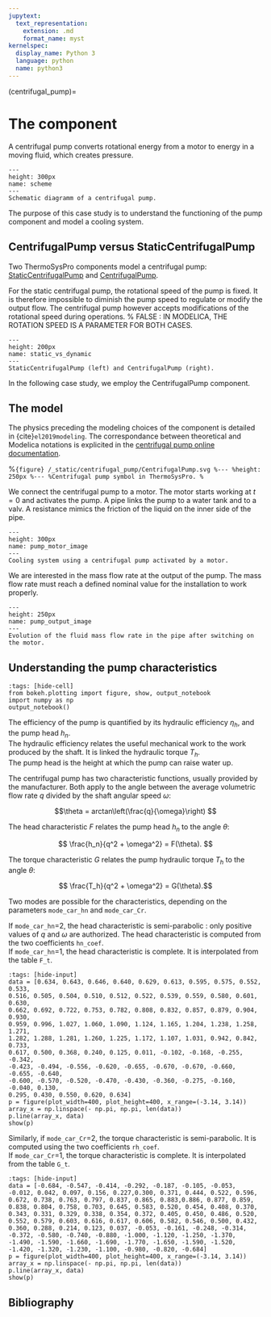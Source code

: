 ```yaml
---
jupytext:
  text_representation:
    extension: .md
    format_name: myst
kernelspec:
  display_name: Python 3
  language: python
  name: python3
---
```


(centrifugal_pump)=

# The component

A centrifugal pump converts rotational energy from a motor to energy in a moving fluid, which creates pressure.

```{figure} /_static/centrifugal_pump/scheme.png
---
height: 300px
name: scheme
---
Schematic diagramm of a centrifugal pump.
```

The purpose of this case study is to understand the functioning of the pump component and model a cooling system.

## CentrifugalPump versus StaticCentrifugalPump

Two ThermoSysPro components model a centrifugal pump: [StaticCentrifugalPump](https://thermosyspro.gitlab.io/documentation/src/WaterSteam/Machines/StaticCentrifugalPump.html) and [CentrifugalPump](https://thermosyspro.gitlab.io/documentation/src/WaterSteam/Machines/CentrifugalPump.html).

For the static centrifugal pump, the rotational speed of the pump is fixed.
It is therefore impossible to diminish the pump speed to regulate or modify the output flow.
The centrifugal pump however accepts modifications of the rotational speed during operations.
% FALSE : IN MODELICA, THE ROTATION SPEED IS A PARAMETER FOR BOTH CASES.

```{figure} /_static/centrifugal_pump/static_vs_dynamic.png
---
height: 200px
name: static_vs_dynamic
---
StaticCentrifugalPump (left) and CentrifugalPump (right).
```

In the following case study, we employ the CentrifugalPump component.

## The model

The physics preceding the modeling choices of the component is detailed in {cite}`el2019modeling`.
The correspondance between theoretical and Modelica notations is explicited in the [centrifugal pump online documentation](https://thermosyspro.gitlab.io/documentation/src/WaterSteam/Machines/CentrifugalPump.html).

%```{figure} /_static/centrifugal_pump/CentrifugalPump.svg
%---
%height: 250px
%---
%Centrifugal pump symbol in ThermoSysPro.
%```

We connect the centrifugal pump to a motor. The motor starts working at $t=0$ and activates the pump. A pipe links the pump to a water tank and to a valv. A resistance mimics the friction of the liquid on the inner side of the pipe. 

```{figure} /_static/centrifugal_pump/omedit_pump_motor.png
---
height: 300px
name: pump_motor_image
---
Cooling system using a centrifugal pump activated by a motor.
```

We are interested in the mass flow rate at the output of the pump. The mass flow rate must reach a defined nominal value for the installation to work properly.

```{figure} /_static/centrifugal_pump/pump_output.png
---
height: 250px
name: pump_output_image
---
Evolution of the fluid mass flow rate in the pipe after switching on the motor.
```


## Understanding the pump characteristics

```{code-cell} ipython3
:tags: [hide-cell]
from bokeh.plotting import figure, show, output_notebook
import numpy as np
output_notebook()
```

The efficiency of the pump is quantified by its hydraulic efficiency $\eta_h$, and the pump head $h_n$.  
The hydraulic efficiency relates the useful mechanical work to the work produced by the shaft.
It is linked the hydraulic torque $T_h$.  
The pump head is the height at which the pump can raise water up.

The centrifugal pump has two characteristic functions, usually provided by the manufacturer.
Both apply to the angle between the average volumetric flow rate $q$ divided by the shaft angular speed $\omega$:

$$\theta = arctan\left(\frac{q}{\omega}\right) $$

The head characteristic $F$ relates the pump head $h_n$ to the angle $\theta$:

$$ \frac{h_n}{q^2 + \omega^2} = F(\theta). $$

The torque characteristic $G$ relates the pump hydraulic torque $T_h$ to the angle $\theta$:

$$ \frac{T_h}{q^2 + \omega^2} = G(\theta).$$


Two modes are possible for the characteristics, depending on the parameters `mode_car_hn` and `mode_car_Cr`.

If `mode_car_hn`=2, the head characteristic is semi-parabolic : only positive values of $q$ and $\omega$ are authorized. The head characteristic is computed from the two coefficients `hn_coef`.  
If `mode_car_hn`=1, the head characteristic is complete. It is interpolated from the table `F_t`.

```{code-cell} ipython3
:tags: [hide-input]
data = [0.634, 0.643, 0.646, 0.640, 0.629, 0.613, 0.595, 0.575, 0.552, 0.533,
0.516, 0.505, 0.504, 0.510, 0.512, 0.522, 0.539, 0.559, 0.580, 0.601, 0.630,
0.662, 0.692, 0.722, 0.753, 0.782, 0.808, 0.832, 0.857, 0.879, 0.904, 0.930,
0.959, 0.996, 1.027, 1.060, 1.090, 1.124, 1.165, 1.204, 1.238, 1.258, 1.271,
1.282, 1.288, 1.281, 1.260, 1.225, 1.172, 1.107, 1.031, 0.942, 0.842, 0.733,
0.617, 0.500, 0.368, 0.240, 0.125, 0.011, -0.102, -0.168, -0.255, -0.342,
-0.423, -0.494, -0.556, -0.620, -0.655, -0.670, -0.670, -0.660, -0.655, -0.640,
-0.600, -0.570, -0.520, -0.470, -0.430, -0.360, -0.275, -0.160, -0.040, 0.130,
0.295, 0.430, 0.550, 0.620, 0.634]
p = figure(plot_width=400, plot_height=400, x_range=(-3.14, 3.14))
array_x = np.linspace(- np.pi, np.pi, len(data))
p.line(array_x, data)
show(p)
```

Similarly, if `mode_car_Cr`=2, the torque characteristic is semi-parabolic. It is computed using the two coefficients `rh_coef`.  
If `mode_car_Cr`=1, the torque characteristic is complete. It is interpolated from the table `G_t`.

```{code-cell} ipython3
:tags: [hide-input]
data = [-0.684, -0.547, -0.414, -0.292, -0.187, -0.105, -0.053, -0.012, 0.042, 0.097, 0.156, 0.227,0.300, 0.371, 0.444, 0.522, 0.596, 0.672, 0.738, 0.763, 0.797, 0.837, 0.865, 0.883,0.886, 0.877, 0.859, 0.838, 0.804, 0.758, 0.703, 0.645, 0.583, 0.520, 0.454, 0.408, 0.370, 0.343, 0.331, 0.329, 0.338, 0.354, 0.372, 0.405, 0.450, 0.486, 0.520, 0.552, 0.579, 0.603, 0.616, 0.617, 0.606, 0.582, 0.546, 0.500, 0.432, 0.360, 0.288, 0.214, 0.123, 0.037, -0.053, -0.161, -0.248, -0.314, -0.372, -0.580, -0.740, -0.880, -1.000, -1.120, -1.250, -1.370, -1.490, -1.590, -1.660, -1.690, -1.770, -1.650, -1.590, -1.520, -1.420, -1.320, -1.230, -1.100, -0.980, -0.820, -0.684]
p = figure(plot_width=400, plot_height=400, x_range=(-3.14, 3.14))
array_x = np.linspace(- np.pi, np.pi, len(data))
p.line(array_x, data)
show(p)
```


## Bibliography

```{bibliography} ../_bibliography/references.bib
```
